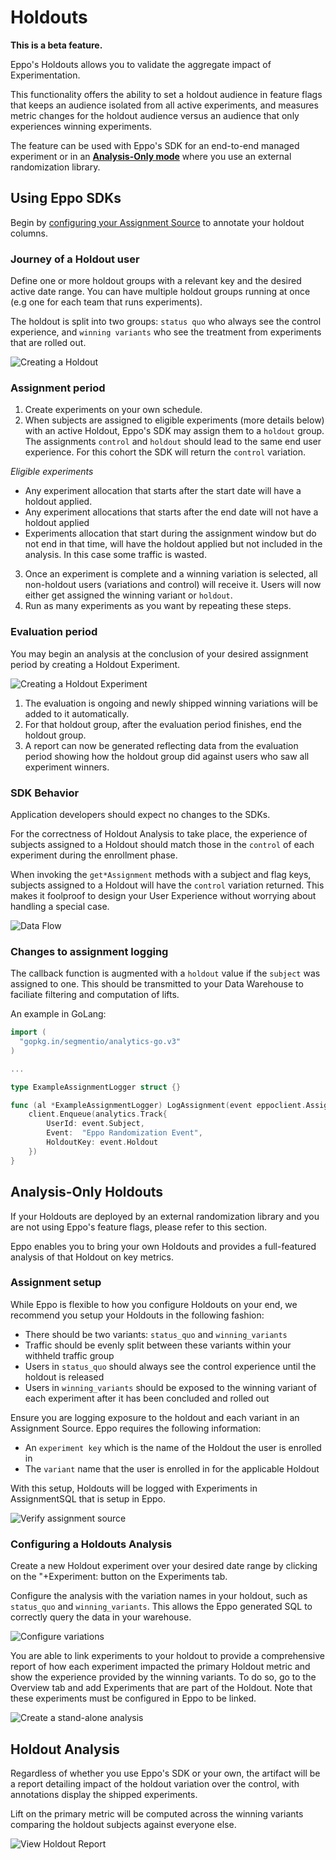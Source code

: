 # Holdouts

**This is a beta feature.**

Eppo's Holdouts allows you to validate the aggregate impact of Experimentation.

This functionality offers the ability to set a holdout audience in feature flags that keeps an audience isolated from all active experiments, and measures metric changes for the holdout audience versus an audience that only experiences winning experiments.

The feature can be used with Eppo's SDK for an end-to-end managed experiment or in an [**Analysis-Only mode**](#analysis-only-holdouts) where you use an external randomization library.

## Using Eppo SDKs

Begin by [configuring your Assignment Source](/data-management/definitions/assignment-sql) to annotate your holdout columns.

### Journey of a Holdout user

Define one or more holdout groups with a relevant key and the desired active date range. You can have multiple holdout groups running at once (e.g one for each team that runs experiments).

The holdout is split into two groups: `status quo` who always see the control experience, and `winning variants` who see the treatment from experiments that are rolled out.

![Creating a Holdout](/img/experiments/holdouts/holdouts-create-object.png)

### Assignment period

1. Create experiments on your own schedule.
2. When subjects are assigned to eligible experiments (more details below) with an active Holdout, 
Eppo's SDK may assign them to a `holdout` group. The assignments `control` and `holdout` should lead to the same end user experience.
For this cohort the SDK will return the `control` variation.

*Eligible experiments*

* Any experiment allocation that starts after the start date will have a holdout applied.
* Any experiment allocations that starts after the end date will not have a holdout applied
* Experiments allocation that start during the assignment window but do not end in that time, will have the holdout applied but not included in the analysis. In this case some traffic is wasted.

3. Once an experiment is complete and a winning variation is selected, all non-holdout users (variations and control) will receive it. Users will now either get assigned the winning variant or `holdout`.
4. Run as many experiments as you want by repeating these steps.

### Evaluation period

You may begin an analysis at the conclusion of your desired assignment period by creating a Holdout Experiment.

![Creating a Holdout Experiment](/img/experiments/holdouts/holdouts-create-experiment.png)

1. The evaluation is ongoing and newly shipped winning variations will be added to it automatically.
2. For that holdout group, after the evaluation period finishes, end the holdout group. 
3. A report can now be generated reflecting data from the evaluation period showing how the holdout group did against users who saw all experiment winners.

### SDK Behavior

Application developers should expect no changes to the SDKs.

For the correctness of Holdout Analysis to take place, the experience of
subjects assigned to a Holdout should match those in the `control` of each 
experiment during the enrollment phase.

When invoking the `get*Assignment` methods with a subject and flag keys,
subjects assigned to a Holdout will have the `control` variation returned.
This makes it foolproof to design your User Experience without worrying
about handling a special case.

![Data Flow](/img/experiments/holdouts/holdouts-data-flow.png)

### Changes to assignment logging

The callback function is augmented with a `holdout` value if the `subject`
was assigned to one. This should be transmitted to your Data Warehouse
to faciliate filtering and computation of lifts.

An example in GoLang:

```go
import (
  "gopkg.in/segmentio/analytics-go.v3"
)

...

type ExampleAssignmentLogger struct {}

func (al *ExampleAssignmentLogger) LogAssignment(event eppoclient.AssignmentEvent) {
    client.Enqueue(analytics.Track{
        UserId: event.Subject,
        Event:  "Eppo Randomization Event",
        HoldoutKey: event.Holdout
    })
}
```

## Analysis-Only Holdouts

If your Holdouts are deployed by an external randomization library and you are not using Eppo's feature flags, please refer to this section.

Eppo enables you to bring your own Holdouts and provides a full-featured analysis of that Holdout on key metrics.

### Assignment setup

While Eppo is flexible to how you configure Holdouts on your end, we recommend you setup your Holdouts in the following fashion:
* There should be two variants: `status_quo` and `winning_variants`
* Traffic should be evenly split between these variants within your withheld traffic group
* Users in `status_quo` should always see the control experience until the holdout is released
* Users in `winning_variants` should be exposed to the winning variant of each experiment after it has been concluded and rolled out

Ensure you are logging exposure to the holdout and each variant in an Assignment Source. Eppo requires the following information:
*  An `experiment key` which is the name of the Holdout the user is enrolled in
*  The `variant` name that the user is enrolled in for the applicable Holdout

With this setup, Holdouts will be logged with Experiments in AssignmentSQL that is setup in Eppo.

![Verify assignment source](/img/experiments/holdouts/standalone-assignment-sql.png)

### Configuring a Holdouts Analysis

Create a new Holdout experiment over your desired date range by clicking on the "+Experiment: button on the Experiments tab.

Configure the analysis with the variation names in your holdout, such as `status_quo` and `winning_variants`.  This allows the Eppo generated SQL to correctly query the data in your warehouse.

![Configure variations](/img/experiments/holdouts/standalone-variations.png)

You are able to link experiments to your holdout to provide a comprehensive report of how each experiment impacted the primary Holdout metric and show the experience provided by the winning variants. To do so, go to the Overview tab and add Experiments that are part of the Holdout. Note that these experiments must be configured in Eppo to be linked.

![Create a stand-alone analysis](/img/experiments/holdouts/analysis-only-setup1.png)

## Holdout Analysis

Regardless of whether you use Eppo's SDK or your own, the artifact will be a report detailing impact of the holdout variation over the control,
with annotations display the shipped experiments.

Lift on the primary metric will be computed across the winning variants comparing the holdout subjects against everyone else.

![View Holdout Report](/img/experiments/holdouts/holdouts-report.png)

